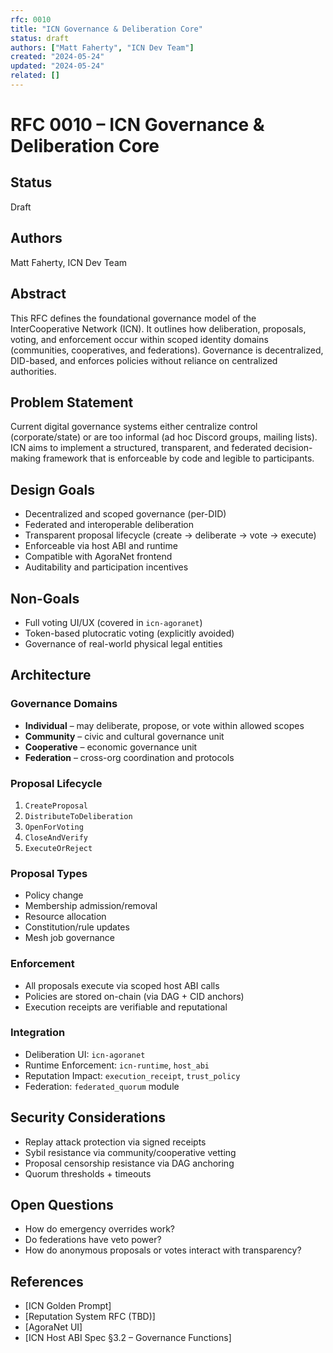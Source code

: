 ```yaml
---
rfc: 0010
title: "ICN Governance & Deliberation Core"
status: draft
authors: ["Matt Faherty", "ICN Dev Team"]
created: "2024-05-24"
updated: "2024-05-24"
related: []
---
```


# RFC 0010 – ICN Governance & Deliberation Core

## Status
Draft

## Authors
Matt Faherty, ICN Dev Team

## Abstract
This RFC defines the foundational governance model of the InterCooperative Network (ICN). It outlines how deliberation, proposals, voting, and enforcement occur within scoped identity domains (communities, cooperatives, and federations). Governance is decentralized, DID-based, and enforces policies without reliance on centralized authorities.

## Problem Statement
Current digital governance systems either centralize control (corporate/state) or are too informal (ad hoc Discord groups, mailing lists). ICN aims to implement a structured, transparent, and federated decision-making framework that is enforceable by code and legible to participants.

## Design Goals
- Decentralized and scoped governance (per-DID)
- Federated and interoperable deliberation
- Transparent proposal lifecycle (create → deliberate → vote → execute)
- Enforceable via host ABI and runtime
- Compatible with AgoraNet frontend
- Auditability and participation incentives

## Non-Goals
- Full voting UI/UX (covered in `icn-agoranet`)
- Token-based plutocratic voting (explicitly avoided)
- Governance of real-world physical legal entities

## Architecture

### Governance Domains
- **Individual** – may deliberate, propose, or vote within allowed scopes
- **Community** – civic and cultural governance unit
- **Cooperative** – economic governance unit
- **Federation** – cross-org coordination and protocols

### Proposal Lifecycle
1. `CreateProposal`
2. `DistributeToDeliberation`
3. `OpenForVoting`
4. `CloseAndVerify`
5. `ExecuteOrReject`

### Proposal Types
- Policy change
- Membership admission/removal
- Resource allocation
- Constitution/rule updates
- Mesh job governance

### Enforcement
- All proposals execute via scoped host ABI calls
- Policies are stored on-chain (via DAG + CID anchors)
- Execution receipts are verifiable and reputational

### Integration
- Deliberation UI: `icn-agoranet`
- Runtime Enforcement: `icn-runtime`, `host_abi`
- Reputation Impact: `execution_receipt`, `trust_policy`
- Federation: `federated_quorum` module

## Security Considerations
- Replay attack protection via signed receipts
- Sybil resistance via community/cooperative vetting
- Proposal censorship resistance via DAG anchoring
- Quorum thresholds + timeouts

## Open Questions
- How do emergency overrides work?
- Do federations have veto power?
- How do anonymous proposals or votes interact with transparency?

## References
- [ICN Golden Prompt]
- [Reputation System RFC (TBD)]
- [AgoraNet UI]
- [ICN Host ABI Spec §3.2 – Governance Functions] 
